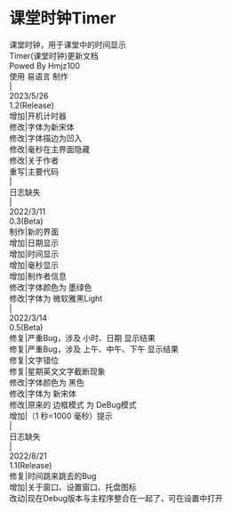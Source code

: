 # 课堂时钟Timer
课堂时钟，用于课堂中的时间显示
<br>Timer(课堂时钟)更新文档
<br>Powed By Hmjz100
<br>使用 易语言 制作
<br>|
<br>2023/5/26
<br>1.2(Release)
<br>增加|开机计时器
<br>修改|字体为新宋体
<br>修改|字体描边为凹入
<br>修改|毫秒在主界面隐藏
<br>修改|关于作者
<br>重写|主要代码
<br>|
<br>日志缺失
<br>|
<br>2022/3/11
<br>0.3(Beta)
<br>制作|新的界面
<br>增加|日期显示
<br>增加|时间显示
<br>增加|毫秒显示
<br>增加|制作者信息
<br>修改|字体颜色为 墨绿色
<br>修改|字体为 微软雅黑Light
<br>|
<br>2022/3/14
<br>0.5(Beta)
<br>修复|严重Bug，涉及 小时、日期 显示结果
<br>修复|严重Bug，涉及 上午、中午、下午 显示结果
<br>修复|文字错位
<br>修复|星期英文文字截断现象
<br>修改|字体颜色为 黑色
<br>修改|字体为 新宋体
<br>修改|原来的 边框模式 为 DeBug模式
<br>增加|（1 秒=1000 毫秒）提示
<br>|
<br>日志缺失
<br>|
<br>2022/8/21
<br>1.1(Release)
<br>修复|时间跳来跳去的Bug
<br>增加|关于窗口、设置窗口、托盘图标
<br>改动|现在Debug版本与主程序整合在一起了，可在设置中打开
